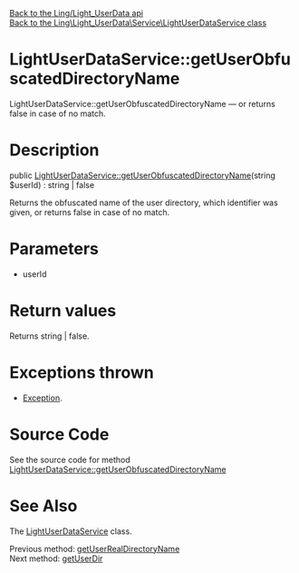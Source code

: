 [Back to the Ling/Light_UserData api](https://github.com/lingtalfi/Light_UserData/blob/master/doc/api/Ling/Light_UserData.md)<br>
[Back to the Ling\Light_UserData\Service\LightUserDataService class](https://github.com/lingtalfi/Light_UserData/blob/master/doc/api/Ling/Light_UserData/Service/LightUserDataService.md)


LightUserDataService::getUserObfuscatedDirectoryName
================



LightUserDataService::getUserObfuscatedDirectoryName — or returns false in case of no match.




Description
================


public [LightUserDataService::getUserObfuscatedDirectoryName](https://github.com/lingtalfi/Light_UserData/blob/master/doc/api/Ling/Light_UserData/Service/LightUserDataService/getUserObfuscatedDirectoryName.md)(string $userId) : string | false




Returns the obfuscated name of the user directory, which identifier was given,
or returns false in case of no match.




Parameters
================


- userId

    


Return values
================

Returns string | false.


Exceptions thrown
================

- [Exception](http://php.net/manual/en/class.exception.php).&nbsp;







Source Code
===========
See the source code for method [LightUserDataService::getUserObfuscatedDirectoryName](https://github.com/lingtalfi/Light_UserData/blob/master/Service/LightUserDataService.php#L516-L524)


See Also
================

The [LightUserDataService](https://github.com/lingtalfi/Light_UserData/blob/master/doc/api/Ling/Light_UserData/Service/LightUserDataService.md) class.

Previous method: [getUserRealDirectoryName](https://github.com/lingtalfi/Light_UserData/blob/master/doc/api/Ling/Light_UserData/Service/LightUserDataService/getUserRealDirectoryName.md)<br>Next method: [getUserDir](https://github.com/lingtalfi/Light_UserData/blob/master/doc/api/Ling/Light_UserData/Service/LightUserDataService/getUserDir.md)<br>

